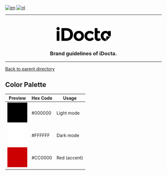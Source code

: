 [![en](https://img.shields.io/badge/lang-en-red.svg)](https://github.com/iDocta/brand-guide/blob/main/palette/README.md)
[![nl](https://img.shields.io/badge/lang-nl-green.svg)](https://github.com/iDocta/brand-guide/blob/main/palette/README.nl.md)

---

<h1 align="center">
    <a href="https://www.idocta.be">    
        <picture>
            <source media="(prefers-color-scheme: dark)" srcset="https://raw.githubusercontent.com/iDocta/brand-guide/main/logo/source/idocta-white.svg">
            <source media="(prefers-color-scheme: light)" srcset="https://raw.githubusercontent.com/iDocta/brand-guide/main/logo/source/idocta-black.svg">
            <img width="175px" alt="Shows a black logo in light color mode and a white one in dark color mode." src="https://raw.githubusercontent.com/iDocta/brand-guide/main/logo/source/idocta-black.svg">
        </picture>
    </a> 
</h1>
 
<h3 align="center">Brand guidelines of iDocta.</h3>

---

[Back to parent directory](../README.md)

## Color Palette

| Preview                                                                                                          | Hex Code | Usage        |
| ---------------------------------------------------------------------------------------------------------------- | -------- | ------------ |
| <img src="https://github.com/iDocta/brand-guide/blob/main/palette/black-000000.png?raw=true" width="64" alt=""/> | #000000  | Light mode   |
| <img src="https://github.com/iDocta/brand-guide/blob/main/palette/white-FFFFFF.png?raw=true" width="64" alt=""/> | #FFFFFF  | Dark mode    |
| <img src="https://github.com/iDocta/brand-guide/blob/main/palette/red-CC0000.png?raw=true" width="64" alt=""/>   | #CC0000  | Red (accent) |